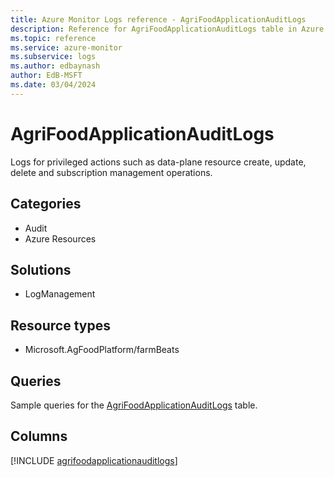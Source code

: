 ```yaml
---
title: Azure Monitor Logs reference - AgriFoodApplicationAuditLogs
description: Reference for AgriFoodApplicationAuditLogs table in Azure Monitor Logs.
ms.topic: reference
ms.service: azure-monitor
ms.subservice: logs
ms.author: edbaynash
author: EdB-MSFT
ms.date: 03/04/2024
---
```


# AgriFoodApplicationAuditLogs

Logs for privileged actions such as data-plane resource create, update, delete and subscription management operations.


## Categories

- Audit
- Azure Resources

## Solutions

- LogManagement

## Resource types

- Microsoft.AgFoodPlatform/farmBeats

## Queries

 Sample queries for the [AgriFoodApplicationAuditLogs](/azure/azure-monitor/reference/queries/agrifoodapplicationauditlogs) table.


## Columns
  
[!INCLUDE [agrifoodapplicationauditlogs](.././tables/includes/agrifoodapplicationauditlogs-include.md)]
